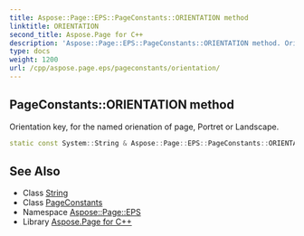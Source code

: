 ```yaml
---
title: Aspose::Page::EPS::PageConstants::ORIENTATION method
linktitle: ORIENTATION
second_title: Aspose.Page for C++
description: 'Aspose::Page::EPS::PageConstants::ORIENTATION method. Orientation key, for the named orienation of page, Portret or Landscape in C++.'
type: docs
weight: 1200
url: /cpp/aspose.page.eps/pageconstants/orientation/
---
```

## PageConstants::ORIENTATION method


Orientation key, for the named orienation of page, Portret or Landscape.

```cpp
static const System::String & Aspose::Page::EPS::PageConstants::ORIENTATION()
```

## See Also

* Class [String](../../../system/string/)
* Class [PageConstants](../)
* Namespace [Aspose::Page::EPS](../../)
* Library [Aspose.Page for C++](../../../)
